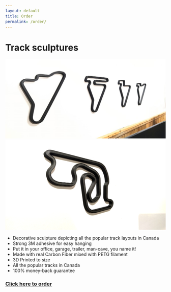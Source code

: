 ```yaml
---
layout: default
title: Order
permalink: /order/
---
```


# Track sculptures

![track maps](/assets/images/trackmaps.jpg)
![shannonville](/assets/images/shannonville.jpg)

- Decorative sculpture depicting all the popular track layouts in Canada
- Strong 3M adhesive for easy hanging
- Put it in your office, garage, trailer, man-cave, you name it!
- Made with real Carbon Fiber mixed with PETG filament
- 3D Printed to size
- All the popular tracks in Canada
- 100% money-back guarantee

### [Click here to order](https://forms.gle/sfeAQwJ6EC9BQEiFA)
